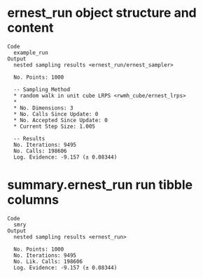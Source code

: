 # ernest_run object structure and content

    Code
      example_run
    Output
      nested sampling results <ernest_run/ernest_sampler>
      
      No. Points: 1000
      
      -- Sampling Method 
      * random walk in unit cube LRPS <rwmh_cube/ernest_lrps>
      * 
      * No. Dimensions: 3
      * No. Calls Since Update: 0
      * No. Accepted Since Update: 0
      * Current Step Size: 1.005
      
      -- Results 
      No. Iterations: 9495
      No. Calls: 198606
      Log. Evidence: -9.157 (± 0.08344)

# summary.ernest_run run tibble columns

    Code
      smry
    Output
      nested sampling results <ernest_run>
      
      No. Points: 1000
      No. Iterations: 9495
      No. Lik. Calls: 198606
      Log. Evidence: -9.157 (± 0.08344)

